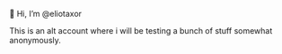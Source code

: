 👋 Hi, I’m @eliotaxor

This is an alt account where i will be testing a bunch of stuff somewhat anonymously.

